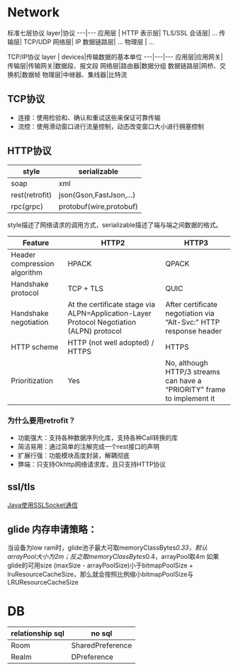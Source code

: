 # Network

标准七层协议
layer|协议
---|---
应用层 | HTTP
表示层| TLS/SSL
会话层| ...
传输层| TCP/UDP
网络层| IP
数据链路层| ...
物理层 | ...

TCP/IP协议
layer | devices|传输数据的基本单位
---|---|---
应用层|应用网关|
传输层|传输网关|数据段、报文段
网络层|路由器|数据分组
数据链路层|网桥、交换机|数据帧
物理层|中继器、集线器|比特流

## TCP协议
- 连接：使用检验和、确认和重试这些来保证可靠传输
- 流控：使用滑动窗口进行流量控制，动态改变窗口大小进行拥塞控制

## HTTP协议
style|serializable
--- |---
soap    |xml
rest(retrofit)    |json(Gson,FastJson,...)
rpc(grpc)     |protobuf(wire,protobuf)

style描述了网络请求的调用方式，serializable描述了端与端之间数据的格式。

Feature | HTTP2|HTTP3
---|---| --- |
Header compression algorithm|HPACK|QPACK
Handshake protocol|TCP + TLS|QUIC
Handshake negotiation|At the certificate stage via ALPN=Application-Layer Protocol Negotiation (ALPN) protocol|After certificate negotiation via “Alt-Svc:” HTTP response header
HTTP scheme|HTTP (not well adopted) / HTTPS|HTTPS
Prioritization|Yes|No, although HTTP/3 streams can have a “PRIORITY” frame to implement it


###  为什么要用retrofit？
- 功能强大：支持各种数据序列化库，支持各种Call转换的库
- 简洁易用：通过简单的注解完成一个rest接口的声明
- 扩展行强：功能模块高度封装，解耦彻底
- 弊端：只支持Okhttp网络请求库，且只支持HTTP协议


## ssl/tls
[Java使用SSLSocket通信](https://my.oschina.net/itblog/blog/651608)


## glide 内存申请策略：
当设备为low ram时，glide池子最大可取memoryClassBytes*0.33，默认arrayPool大小为2m；反之取memoryClassBytes*0.4，arrayPool取4m
如果glide的可用size (maxSize - arrayPoolSize)小于bitmapPoolSize + lruResourceCacheSize，那么就会按照比例缩小bitmapPoolSize与LRUResourceCacheSize


# DB
relationship sql |no sql
---     |   ---
Room      |SharedPreference
Realm     |DPreference